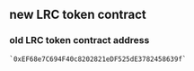 ## new LRC token contract  

### old LRC token contract address  
    `0xEF68e7C694F40c8202821eDF525dE3782458639f`
    
    
